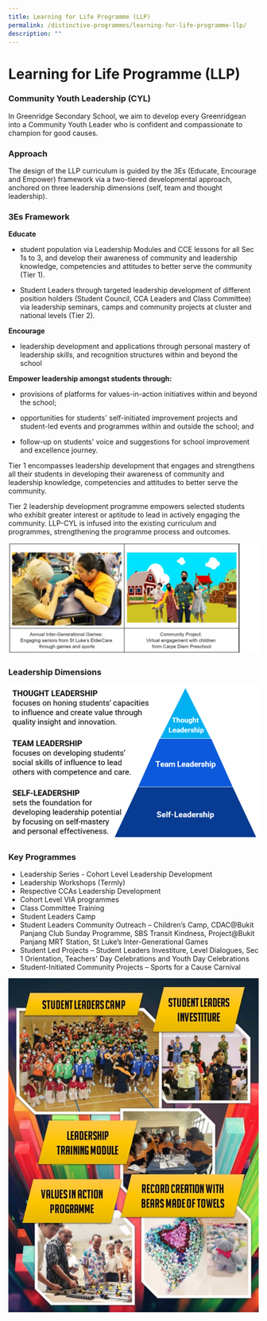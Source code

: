```yaml
---
title: Learning for Life Programme (LLP)
permalink: /distinctive-programmes/learning-for-life-programme-llp/
description: ""
---
```

# **Learning for Life Programme (LLP)**

### Community Youth Leadership (CYL)

In Greenridge Secondary School, we aim to develop every Greenridgean into a Community Youth Leader who is confident and compassionate to champion for good causes.

### Approach

The design of the LLP curriculum is guided by the 3Es (Educate, Encourage and Empower) framework via a two-tiered developmental approach, anchored on three leadership dimensions (self, team and thought leadership).

### 3Es Framework

**Educate** 

*   student population via Leadership Modules and CCE lessons for all Sec 1s to 3, and develop their awareness of community and leadership knowledge, competencies and attitudes to better serve the community (Tier 1).
    
*   Student Leaders through targeted leadership development of different position holders (Student Council, CCA Leaders and Class Committee) via leadership seminars, camps and community projects at cluster and national levels (Tier 2). 
    
**Encourage**

*   leadership development and applications through personal mastery of leadership skills, and recognition structures within and beyond the school
    

**Empower leadership amongst students through:**

*   provisions of platforms for values-in-action initiatives within and beyond the school;
    
*   opportunities for students' self-initiated improvement projects and student-led events and programmes within and outside the school; and
    
*   follow-up on students' voice and suggestions for school improvement and excellence journey.
    

Tier 1 encompasses leadership development that engages and strengthens all their students in developing their awareness of community and leadership knowledge, competencies and attitudes to better serve the community.

Tier 2 leadership development programme empowers selected students who exhibit greater interest or aptitude to lead in actively engaging the community. LLP-CYL is infused into the existing curriculum and programmes, strengthening the programme process and outcomes.

![](/images/llp.jpg)

### Leadership Dimensions

![](/images/CYL3.png)

### Key Programmes

* Leadership Series - Cohort Level Leadership Development
* Leadership Workshops (Termly)
* Respective CCAs Leadership Development 
* Cohort Level VIA programmes
* Class Committee Training 
* Student Leaders Camp 
* Student Leaders Community Outreach – Children’s Camp, CDAC@Bukit Panjang Club Sunday Programme, SBS Transit Kindness, Project@Bukit Panjang MRT Station, St Luke’s Inter-Generational Games
* Student Led Projects – Student Leaders Investiture, Level Dialogues, Sec 1 Orientation, Teachers' Day Celebrations and Youth Day Celebrations 
* Student-Initiated Community Projects – Sports for a Cause Carnival


![](/images/CYL4.jpg)